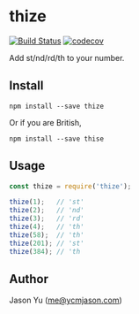 # thize
[![Build Status](https://travis-ci.org/ycmjason/thize.svg?branch=master)](https://travis-ci.org/ycmjason/thize)
[![codecov](https://codecov.io/gh/ycmjason/thize/branch/master/graph/badge.svg)](https://codecov.io/gh/ycmjason/thize)

Add st/nd/rd/th to your number.

## Install

```
npm install --save thize
```

Or if you are British,

```
npm install --save thise
```

## Usage

```js
const thize = require('thize');

thize(1);   // 'st'
thize(2);   // 'nd'
thize(3);   // 'rd'
thize(4);   // 'th'
thize(58);  // 'th'
thize(201); // 'st'
thize(384); // 'th
```

## Author

Jason Yu (me@ycmjason.com)
